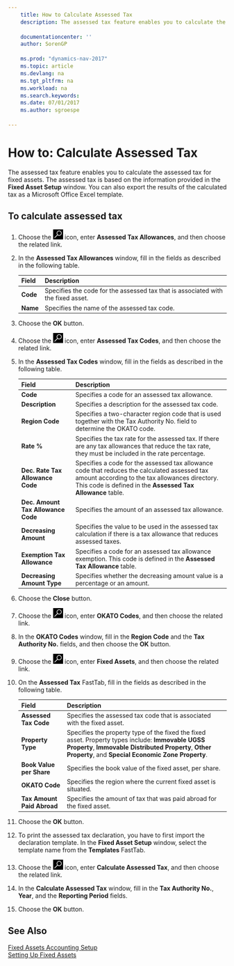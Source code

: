 ```yaml
---
    title: How to Calculate Assessed Tax
    description: The assessed tax feature enables you to calculate the assessed tax for fixed assets. The assessed tax is based on the information provided in the **Fixed Asset Setup** window.

    documentationcenter: ''
    author: SorenGP

    ms.prod: "dynamics-nav-2017"
    ms.topic: article
    ms.devlang: na
    ms.tgt_pltfrm: na
    ms.workload: na
    ms.search.keywords:
    ms.date: 07/01/2017
    ms.author: sgroespe

---
```

# How to: Calculate Assessed Tax
The assessed tax feature enables you to calculate the assessed tax for fixed assets. The assessed tax is based on the information provided in the **Fixed Asset Setup** window. You can also export the results of the calculated tax as a Microsoft Office Excel template.  

## To calculate assessed tax  

1.  Choose the ![Search for Page or Report](../../media/ui-search/search_small.png "Search for Page or Report icon") icon, enter **Assessed Tax Allowances**, and then choose the related link.  
2.  In the **Assessed Tax Allowances** window, fill in the fields as described in the following table.  

    |Field|Description|  
    |---------------------------------|---------------------------------------|  
    |**Code**|Specifies the code for the assessed tax that is associated with the fixed asset.|  
    |**Name**|Specifies the name of the assessed tax code.|  

3.  Choose the **OK** button.  
4.  Choose the ![Search for Page or Report](../../media/ui-search/search_small.png "Search for Page or Report icon") icon, enter **Assessed Tax Codes**, and then choose the related link.  
5.  In the **Assessed Tax Codes** window, fill in the fields as described in the following table.  

    |Field|Description|  
    |---------------------------------|---------------------------------------|  
    |**Code**|Specifies a code for an assessed tax allowance.|  
    |**Description**|Specifies a description for the assessed tax code.|  
    |**Region Code**|Specifies a two-character region code that is used together with the Tax Authority No. field to determine the OKATO code.|  
    |**Rate %**|Specifies the tax rate for the assessed tax. If there are any tax allowances that reduce the tax rate, they must be included in the rate percentage.|  
    |**Dec. Rate Tax Allowance Code**|Specifies a code for the assessed tax allowance code that reduces the calculated assessed tax amount according to the tax allowances directory. This code is defined in the **Assessed Tax Allowance** table.|  
    |**Dec. Amount Tax Allowance Code**|Specifies the amount of an assessed tax allowance.|  
    |**Decreasing Amount**|Specifies the value to be used in the assessed tax calculation if there is a tax allowance that reduces assessed taxes.|  
    |**Exemption Tax Allowance**|Specifies a code for an assessed tax allowance exemption. This code is defined in the **Assessed Tax Allowance** table.|  
    |**Decreasing Amount Type**|Specifies whether the decreasing amount value is a percentage or an amount.|  

6.  Choose the **Close** button.  
7.  Choose the ![Search for Page or Report](../../media/ui-search/search_small.png "Search for Page or Report icon") icon, enter **OKATO Codes**, and then choose the related link.  
8.  In the **OKATO Codes** window, fill in the **Region Code** and the **Tax Authority No.** fields, and then choose the **OK** button.  
9. Choose the ![Search for Page or Report](../../media/ui-search/search_small.png "Search for Page or Report icon") icon, enter **Fixed Assets**, and then choose the related link.  
10. On the **Assessed Tax** FastTab, fill in the fields as described in the following table.  

    |Field|Description|  
    |---------------------------------|---------------------------------------|  
    |**Assessed Tax Code**|Specifies the assessed tax code that is associated with the fixed asset.|  
    |**Property Type**|Specifies the property type of the fixed the fixed asset. Property types include: **Immovable UGSS Property**, **Immovable Distributed Property**, **Other Property**, and **Special Economic Zone Property**.|  
    |**Book Value per Share**|Specifies the book value of the fixed asset, per share.|  
    |**OKATO Code**|Specifies the region where the current fixed asset is situated.|  
    |**Tax Amount Paid Abroad**|Specifies the amount of tax that was paid abroad for the fixed asset.|  

11. Choose the **OK** button.  
12. To print the assessed tax declaration, you have to first import the declaration template. In the **Fixed Asset Setup** window, select the template name from the **Templates** FastTab.  
13. Choose the ![Search for Page or Report](../../media/ui-search/search_small.png "Search for Page or Report icon") icon, enter **Calculate Assessed Tax**, and then choose the related link.  
14. In the **Calculate Assessed Tax** window, fill in the **Tax Authority No.**, **Year**, and the **Reporting Period** fields.  
15. Choose the **OK** button.  

## See Also  
 [Fixed Assets Accounting Setup](fixed-assets-accounting-setup.md)  
 [Setting Up Fixed Assets](../../fa-setup.md) 
